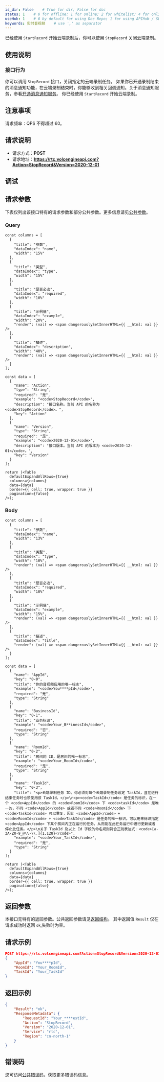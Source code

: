 ```yaml
---
is_dir: False    # True for dir; False for doc
status: 1    # 0 for offline; 1 for online; 2 for whitelist; 4 for online but hidden in TOC
useHub: 1    # 0 by default for using Doc Repo; 1 for using APIHub / SDKHub.
keywords: 实时音视频    # use ',' as separator
---
```


已经使用 `StartRecord` 开始云端录制后，你可以使用 `StopRecord` 关闭云端录制。
## 使用说明
### 接口行为
你可以调用 `StopRecord` 接口，关闭指定的云端录制任务。
如果你已开通录制结束的消息通知功能，在云端录制结束时，你能够收到相关回调通知。关于消息通知服务，参看[开通消息通知服务](75110)。
你已经使用 `StartRecord` 开始云端录制。

## 注意事项
请求频率：QPS 不得超过 60。
## 请求说明
- 请求方式：**POST**
- 请求地址：**https://rtc.volcengineapi.com?Action=StopRecord&Version=2020-12-01**
## 调试

<APILink link="https://api.volcengine.com/api-explorer/debug?action=StopRecord&serviceCode=rtc&version=2020-12-01&groupName=云端录制" />

## 请求参数
下表仅列出该接口特有的请求参数和部分公共参数。更多信息请见[公共参数](1178321)。
### Query
```mixin-react
const columns = [
  {
    "title": "参数",
    "dataIndex": "name",
    "width": "15%"
  },
  {
    "title": "类型",
    "dataIndex": "type",
    "width": "15%"
  },
  {
    "title": "是否必选",
    "dataIndex": "required",
    "width": "10%"
  },
  {
    "title": "示例值",
    "dataIndex": "example",
    "width": "20%",
    "render": (val) => <span dangerouslySetInnerHTML={{ __html: val }} />
  },
  {
    "title": "描述",
    "dataIndex": "description",
    "width": "40%",
    "render": (val) => <span dangerouslySetInnerHTML={{ __html: val }} />
  }
];
    
const data = [
  {
    "name": "Action",
    "type": "String",
    "required": "是",
    "example": "<code>StopRecord</code>",
    "description": "接口名称。当前 API 的名称为 <code>StopRecord</code>。",
    "key": "Action"
  },
  {
    "name": "Version",
    "type": "String",
    "required": "是",
    "example": "<code>2020-12-01</code>",
    "description": "接口版本。当前 API 的版本为 <code>2020-12-01</code>。",
    "key": "Version"
  }
];

return (<Table
  defaultExpandAllRows={true}
  columns={columns}
  data={data}
  border={{ cell: true, wrapper: true }}
  pagination={false}
/>);
```
### Body
```mixin-react
const columns = [
  {
    "title": "参数",
    "dataIndex": "name",
    "width": "13%"
  },
  {
    "title": "类型",
    "dataIndex": "type",
    "width": "10%",
    "render": (val) => <span dangerouslySetInnerHTML={{ __html: val }} />
  },
  {
    "title": "是否必选",
    "dataIndex": "required",
    "width": "10%"
  },
  {
    "title": "示例值",
    "dataIndex": "example",
    "width": "15%",
    "render": (val) => <span dangerouslySetInnerHTML={{ __html: val }} />
  },
  {
    "title": "描述",
    "dataIndex": "title",
    "render": (val) => <span dangerouslySetInnerHTML={{ __html: val }} />
  }
];
    
const data = [
  {
    "name": "AppId",
    "key": "0-0",
    "title": "你的音视频应用的唯一标志",
    "example": "<code>You****pId</code>",
    "required": "是",
    "type": "String"
  },
  {
    "name": "BusinessId",
    "key": "0-1",
    "title": "业务标识",
    "example": "<code>Your_B**inessId</code>",
    "required": "否",
    "type": "String"
  },
  {
    "name": "RoomId",
    "key": "0-2",
    "title": "房间的 ID，是房间的唯一标志",
    "example": "<code>Your_RoomId</code>",
    "required": "是",
    "type": "String"
  },
  {
    "name": "TaskId",
    "key": "0-3",
    "title": "<p>云端录制任务 ID。你必须对每个云端录制任务设定 TaskId，且在进行结束任务时也须使用该 TaskId。</p>\n<p><code>TaskId</code> 是任务的标识，在一个 <code>AppId</code> 的 <code>RoomId</code> 下 <code>taskId</code> 是唯一的，不同 <code>AppId</code> 或者不同 <code>RoomId</code> 下 <code>TaskId</code> 可以重复，因此 <code>AppId</code> + <code>RoomId</code> + <code>TaskId</code> 是任务的唯一标识，可以用来标识指定 <code>AppId</code> 下某个房间内正在运行的任务，从而能在此任务运行中进行更新或者停止此任务。</p>\n关于 TaskId 及以上 Id 字段的命名规则符合正则表达式：<code>[a-zA-Z0-9_@\\-\\.]{1,128}</code>",
    "example": "<code>Your_TaskId</code>",
    "required": "是",
    "type": "String"
  }
];

return (<Table
  defaultExpandAllRows={true}
  columns={columns}
  data={data}
  border={{ cell: true, wrapper: true }}
  pagination={false}
/>);
```
## 返回参数
本接口无特有的返回参数。公共返回参数请见[返回结构](1178322)。
其中返回值 `Result` 仅在请求成功时返回 `ok`,失败时为空。
## 请求示例
```json
POST https://rtc.volcengineapi.com?Action=StopRecord&Version=2020-12-01
{
    "AppId": "You****pId",
    "RoomId": "Your_RoomId",
    "TaskId": "Your_TaskId"
}
```
## 返回示例
```json
{
    "Result": "ok",
    "ResponseMetadata": {
        "RequestId": "Your_****estId",
        "Action": "StopRecord",
        "Version": "2020-12-01",
        "Service": "rtc",
        "Region": "cn-north-1"
    }
}
```

## 错误码
您可访问[公共错误码](https://www.volcengine.com/docs/6348/70426)，获取更多错误码信息。
<div data-source="api-doc-hub" style="display: none"></div>
